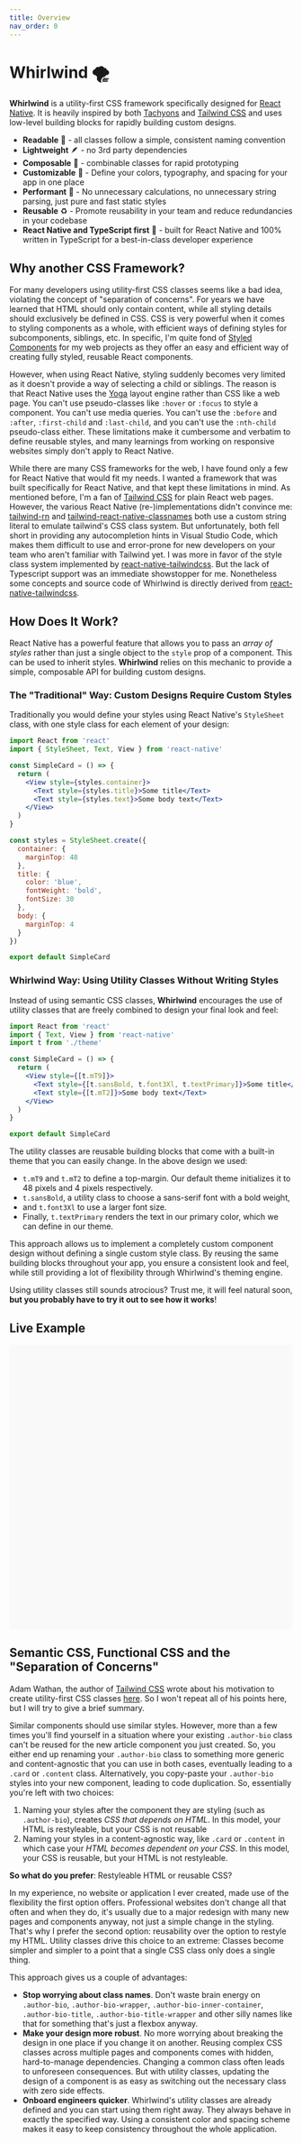 ```yaml
---
title: Overview
nav_order: 0
---
```


# Whirlwind 🌪️

**Whirlwind** is a utility-first CSS framework specifically designed for [React Native](https://reactnative.dev/). It is heavily inspired by both [Tachyons](https://tachyons.io/) and [Tailwind CSS](https://tailwindcss.com/) and uses low-level building blocks for rapidly building custom designs.

- **Readable** 👀 - all classes follow a simple, consistent naming convention
- **Lightweight** 🪶 - no 3rd party dependencies
- **Composable** 🧱 - combinable classes for rapid prototyping
- **Customizable** 💅 - Define your colors, typography, and spacing for your app in one place
- **Performant** 🚀 - No unnecessary calculations, no unnecessary string parsing, just pure and fast static styles
- **Reusable** ♻️ - Promote reusability in your team and reduce redundancies in your codebase
- **React Native and TypeScript first** 🥇 - built for React Native and 100% written in TypeScript for a best-in-class developer experience

## Why another CSS Framework?

For many developers using utility-first CSS classes seems like a bad idea, violating the concept of "separation of concerns". For years we have learned that HTML should only contain content, while all styling details should exclusively be defined in CSS. CSS is very powerful when it comes to styling components as a whole, with efficient ways of defining styles for subcomponents, siblings, etc. In specific, I'm quite fond of [Styled Components](https://styled-components.com/) for my web projects as they offer an easy and efficient way of creating fully styled, reusable React components.

However, when using React Native, styling suddenly becomes very limited as it doesn't provide a way of selecting a child or siblings. The reason is that React Native uses the [Yoga](https://yogalayout.com/) layout engine rather than CSS like a web page. You can't use pseudo-classes like `:hover` or `:focus` to style a component. You can't use media queries. You can't use the `:before` and `:after`, `:first-child` and `:last-child`, and you can't use the `:nth-child` pseudo-class either. These limitations make it cumbersome and verbatim to define reusable styles, and many learnings from working on responsive websites simply don't apply to React Native.

While there are many CSS frameworks for the web, I have found only a few for React Native that would fit my needs. I wanted a framework that was built specifically for React Native, and that kept these limitations in mind. As mentioned before, I'm a fan of [Tailwind CSS](https://tailwindcss.com/) for plain React web pages. However, the various React Native (re-)implementations didn't convince me: [tailwind-rn](https://github.com/vadimdemedes/tailwind-rn) and [tailwind-react-native-classnames](https://github.com/jaredh159/tailwind-react-native-classnames) both use a custom string literal to emulate tailwind's CSS class system. But unfortunately, both fell short in providing any autocompletion hints in Visual Studio Code, which makes them difficult to use and error-prone for new developers on your team who aren't familiar with Tailwind yet. I was more in favor of the style class system implemented by [react-native-tailwindcss](https://github.com/TVke/react-native-tailwindcss). But the lack of Typescript support was an immediate showstopper for me. Nonetheless some concepts and source code of Whirlwind is directly derived from [react-native-tailwindcss](https://github.com/TVke/react-native-tailwindcss).

## How Does It Work?

React Native has a powerful feature that allows you to pass an _array of styles_ rather than just a single object to the `style` prop of a component. This can be used to inherit styles. **Whirlwind** relies on this mechanic to provide a simple, composable API for building custom designs.

### The "Traditional" Way: Custom Designs Require Custom Styles

Traditionally you would define your styles using React Native's `StyleSheet` class, with one style class for each element of your design:

```jsx
import React from 'react'
import { StyleSheet, Text, View } from 'react-native'

const SimpleCard = () => {
  return (
    <View style={styles.container}>
      <Text style={styles.title}>Some title</Text>
      <Text style={styles.text}>Some body text</Text>
    </View>
  )
}

const styles = StyleSheet.create({
  container: {
    marginTop: 48
  },
  title: {
    color: 'blue',
    fontWeight: 'bold',
    fontSize: 30
  },
  body: {
    marginTop: 4
  }
})

export default SimpleCard
```

### Whirlwind Way: Using Utility Classes Without Writing Styles

Instead of using semantic CSS classes, **Whirlwind** encourages the use of utility classes that are freely combined to design your final look and feel:

```jsx
import React from 'react'
import { Text, View } from 'react-native'
import t from './theme'

const SimpleCard = () => {
  return (
    <View style={[t.mT9]}>
      <Text style={[t.sansBold, t.font3Xl, t.textPrimary]}>Some title</Text>
      <Text style={[t.mT2]}>Some body text</Text>
    </View>
  )
}

export default SimpleCard
```

The utility classes are reusable building blocks that come with a built-in theme that you can easily change. In the above design we used:

- `t.mT9` and `t.mT2` to define a top-margin. Our default theme initializes it to 48 pixels and 4 pixels respectively.
- `t.sansBold`, a utility class to choose a sans-serif font with a bold weight,
- and `t.font3Xl` to use a larger font size.
- Finally, `t.textPrimary` renders the text in our primary color, which we can define in our theme.

This approach allows us to implement a completely custom component design without defining a single custom style class. By reusing the same building blocks throughout your app, you ensure a consistent look and feel, while still providing a lot of flexibility through Whirlwind's theming engine.

Using utility classes still sounds atrocious? Trust me, it will feel natural soon, **but you probably have to try it out to see how it works**!

## Live Example

<div data-snack-id="@arabold/react-native-whirlwind" data-snack-platform="web" data-snack-preview="true" data-snack-theme="light" style="overflow:hidden;background:#F9F9F9;border:1px solid var(--color-border);border-radius:4px;height:505px;width:100%"></div>
<script async src="https://snack.expo.dev/embed.js"></script>

## Semantic CSS, Functional CSS and the "Separation of Concerns"

Adam Wathan, the author of [Tailwind CSS](https://tailwindcss.com/) wrote about his motivation to create utility-first CSS classes [here](https://adamwathan.me/css-utility-classes-and-separation-of-concerns/). So I won't repeat all of his points here, but I will try to give a brief summary.

Similar components should use similar styles. However, more than a few times you'll find yourself in a situation where your existing `.author-bio` class can't be reused for the new article component you just created. So, you either end up renaming your `.author-bio` class to something more generic and content-agnostic that you can use in both cases, eventually leading to a `.card` or `.content` class. Alternatively, you copy-paste your `.author-bio` styles into your new component, leading to code duplication. So, essentially you're left with two choices:

1. Naming your styles after the component they are styling (such as `.author-bio`), creates _CSS that depends on HTML_. In this model, your HTML is restyleable, but your CSS is not reusable
2. Naming your styles in a content-agnostic way, like `.card` or `.content` in which case your _HTML becomes dependent on your CSS_. In this model, your CSS is reusable, but your HTML is not restyleable.

**So what do you prefer**: Restyleable HTML or reusable CSS?

In my experience, no website or application I ever created, made use of the flexibility the first option offers. Professional websites don't change all that often and when they do, it's usually due to a major redesign with many new pages and components anyway, not just a simple change in the styling. That's why I prefer the second option: reusability over the option to restyle my HTML. Utility classes drive this choice to an extreme: Classes become simpler and simpler to a point that a single CSS class only does a single thing.

This approach gives us a couple of advantages:

- **Stop worrying about class names**. Don't waste brain energy on `.author-bio`, `.author-bio-wrapper`, `.author-bio-inner-container`, `.author-bio-title`, `.author-bio-title-wrapper` and other silly names like that for something that's just a flexbox anyway.
- **Make your design more robust**. No more worrying about breaking the design in one place if you change it on another. Reusing complex CSS classes across multiple pages and components comes with hidden, hard-to-manage dependencies. Changing a common class often leads to unforeseen consequences. But with utility classes, updating the design of a component is as easy as switching out the necessary class with zero side effects.
- **Onboard engineers quicker**. Whirlwind's utility classes are already defined and you can start using them right away. They always behave in exactly the specified way. Using a consistent color and spacing scheme makes it easy to keep consistency throughout the whole application.
